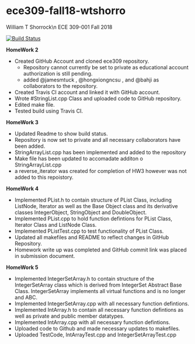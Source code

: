 # ece309-fall18-wtshorro
William T Shorrock\n
ECE 309-001
Fall 2018

[![Build Status](https://travis-ci.com/wtshorro/ece309-fall18-wtshorro.svg?token=wcHipE8qsihC8v1B1PCS&branch=master)](https://travis-ci.com/wtshorro/ece309-fall18-wtshorro)

**HomeWork 2**
  * Created GitHub Account and cloned ece309 repository.
      * Repository cannot currently be set to private as educational account authorization is still pending. 
      * added @jamesmtuck , @hongxiongncsu , and @bahji as collaborators to the repository. 
  * Created Travis CI account and linked it with GitHub account.
  * Wrote #StringList.cpp Class and uploaded code to GitHub repository.
  * Edited make file.
  * Tested build using Travis CI.
  
  **HomeWork 3**
   * Updated Readme to show build status.
   * Repository is now set to private and all necessary collaborators have been added. 
   * StringArrayList.cpp has been implemented and added to the repository
   * Make file has been updated to accomadate additon o StringArrayList.cpp
   * a reverse_iterator was created for completion of HW3 however was not added to this repoistory. 
   
   **HomeWork 4**
   * Implemented PList.h to contain structure of PList Class, including ListNode, Iterator as well as the Base Object class and its derivative classes IntegerObject, StringObject and DoubleObject.
   * Implemented PList.cpp to hold function defintions for PList Class, Iterator Class and ListNode Class.
   * Implemented PListTest.cpp to test functionality of PList Class.
   * Updated all makefiles and README to reflect changes in GitHub Repository.
   * Homework write up was completed and GitHub commit link was placed in submission document. 
   
   **HomeWork 5**
   * Implemented IntegerSetArray.h to contain structure of the IntegerSetArray class which is derived from IntegerSet Abstract Base Class. IntegerSetArray implements all virtual functions and is no longer and ABC.
   * Implemented IntegerSetArray.cpp with all necessary function defintions. 
   * Implemented IntArray.h to contain all necessary function defintions as well as private and public member datatypes.
   * Implemented IntArray.cpp with all necessary function defintions.
   * Uploaded code to Github and made necessary updates to makefiles.
   * Uploaded TestCode, IntArrayTest.cpp and IntegerSetArrayTest.cpp 
   
  

